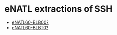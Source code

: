 # eNATL extractions of SSH

 - [eNATL60-BLB002](../items/eNATL60-BLB002-SSH.md)
 - [eNATL60-BLBT02](../items/eNATL60-BLBT02-SSH.md)
